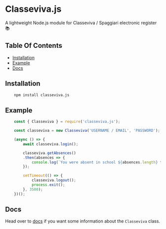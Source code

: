 # Classeviva.js
A lightweight Node.js module for Classeviva / Spaggiari electronic register 📚

## Table Of Contents
  - [Installation](#installation)
  - [Example](#example)
  - [Docs](#docs)

## Installation

```sh
    npm install classeviva.js
```

## Example

```javascript
    const { Classeviva } = require('classeviva.js');

    const classeviva = new Classeviva('USERNAME / EMAIL', 'PASSWORD');

    (async () => {
        await classeviva.login();

        classeviva.getAbsences()
        .then(absences => {
            console.log(`You were absent in school ${absences.length} times`);
        });

        setTimeout(() => {
            classeviva.logout();
            process.exit();
        }, 3500);
    })();
```

## Docs

Head over to [docs](/docs/) if you want some information about the `Classeviva` class.
